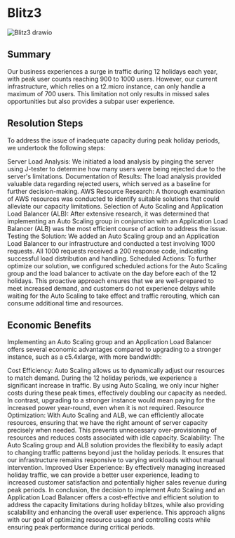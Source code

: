 # Blitz3
![Blitz3 drawio](https://github.com/DarrielleEvans/Blitz3/assets/89504317/d402ebd9-7c81-41cb-bb4d-3f0cc919f920)

## Summary

Our business experiences a surge in traffic during 12 holidays each year, with peak user counts reaching 900 to 1000 users. However, our current infrastructure, which relies on a t2.micro instance, can only handle a maximum of 700 users. This limitation not only results in missed sales opportunities but also provides a subpar user experience.

## Resolution Steps

To address the issue of inadequate capacity during peak holiday periods, we undertook the following steps:

Server Load Analysis: We initiated a load analysis by pinging the server using J-tester to determine how many users were being rejected due to the server's limitations.
Documentation of Results: The load analysis provided valuable data regarding rejected users, which served as a baseline for further decision-making.
AWS Resource Research: A thorough examination of AWS resources was conducted to identify suitable solutions that could alleviate our capacity limitations.
Selection of Auto Scaling and Application Load Balancer (ALB): After extensive research, it was determined that implementing an Auto Scaling group in conjunction with an Application Load Balancer (ALB) was the most efficient course of action to address the issue.
Testing the Solution: We added an Auto Scaling group and an Application Load Balancer to our infrastructure and conducted a test involving 1000 requests. All 1000 requests received a 200 response code, indicating successful load distribution and handling.
Scheduled Actions: To further optimize our solution, we configured scheduled actions for the Auto Scaling group and the load balancer to activate on the day before each of the 12 holidays. This proactive approach ensures that we are well-prepared to meet increased demand, and customers do not experience delays while waiting for the Auto Scaling to take effect and traffic rerouting, which can consume additional time and resources.

## Economic Benefits

Implementing an Auto Scaling group and an Application Load Balancer offers several economic advantages compared to upgrading to a stronger instance, such as a c5.4xlarge, with more bandwidth:

Cost Efficiency: Auto Scaling allows us to dynamically adjust our resources to match demand. During the 12 holiday periods, we experience a significant increase in traffic. By using Auto Scaling, we only incur higher costs during these peak times, effectively doubling our capacity as needed. In contrast, upgrading to a stronger instance would mean paying for the increased power year-round, even when it is not required.
Resource Optimization: With Auto Scaling and ALB, we can efficiently allocate resources, ensuring that we have the right amount of server capacity precisely when needed. This prevents unnecessary over-provisioning of resources and reduces costs associated with idle capacity.
Scalability: The Auto Scaling group and ALB solution provides the flexibility to easily adapt to changing traffic patterns beyond just the holiday periods. It ensures that our infrastructure remains responsive to varying workloads without manual intervention.
Improved User Experience: By effectively managing increased holiday traffic, we can provide a better user experience, leading to increased customer satisfaction and potentially higher sales revenue during peak periods.
In conclusion, the decision to implement Auto Scaling and an Application Load Balancer offers a cost-effective and efficient solution to address the capacity limitations during holiday blitzes, while also providing scalability and enhancing the overall user experience. This approach aligns with our goal of optimizing resource usage and controlling costs while ensuring peak performance during critical periods.


